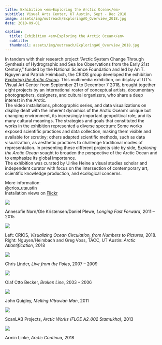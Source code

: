 ```yaml
---
title: Exhibition <em>Exploring the Arctic Ocean</em>
subtitle: Visual Arts Center, UT Austin, Sept - Dec 2018
image: assets/img/outreach/ExploringAO_Overview_2018.jpg
date: 2018-09-01

caption:
  title: Exhibition <em>Exploring the Arctic Ocean</em>
  subtitle: 
  thumbnail: assets/img/outreach/ExploringAO_Overview_2018.jpg
---
```

In tandem with their research project “Arctic System Change Through Synthesis of Hydrographic and Sea Ice Observations from the Early 21st Century,” funded by the National Science Foundation and led by An T. Nguyen and Patrick Heimbach, the CRIOS group developed the exhibition [*Exploring the Arctic Ocean*](http://utvac.org/event/exploring-arctic-ocean). This multimedia exhibition, on display at UT's Visual Art Center from September 21 to December 7 2018, brought together eight projects by an international roster of conceptual artists, documentary photographers, designers, and cultural organizers, who share a deep interest in the Arctic. 
<br>
The video installations, photographic series, and data visualizations on display dealt with the inherent dynamics of the Arctic Ocean’s unique but changing environment, its increasingly important geopolitical role, and its many cultural meanings. The strategies and goals that constituted the works in the exhibition represented a diverse spectrum: Some works exposed scientiﬁc practices and data collection, making them visible and available for scrutiny; others adapted scientiﬁc methods, such as data visualization, as aesthetic practices to challenge traditional modes of representation. In presenting these different projects side by side, *Exploring the Arctic Ocean* sought to broaden the perspective of the Arctic Ocean and to emphasize its global importance.
<br>
The exhibition was curated by Ulrike Heine a visual studies scholar and independent curator with focus on the intersection of contemporary art, scientific knowledge production, and ecological concerns. 

More information:<br>
[@crios_utaustin](https://twitter.com/crios_utaustin?lang=en)
<br>
Installation views on [Flickr](http://flic.kr/s/aHsmubJbyH)

<div class="text-muted">
  <img class="img-fluid" src="assets/img/outreach/ExploringAO-Norn_et_al_2018.jpg">
  <p class="image-caption">Annesofie Norn/Ole Kristensen/Daniel Plewe, <em>Longing Fast Forward</em>, 2011 – 2015</p>
</div>

<div class="text-muted">
  <img class="img-fluid" src="assets/img/outreach/ExploringAO-CRIOS_2018.jpg">
  <p class="image-caption">Left: CRIOS, <em>Visualizing Ocean Circulation, from Numbers to Pictures</em>, 2018. Right: Nguyen/Heimbach and Greg Voss, TACC, UT Austin: <em>Arctic Atlantification</em>, 2018</p>
</div>

<div class="text-muted">
  <img class="img-fluid" src="assets/img/outreach/ExploringAO-Linder_2018.jpg">
  <p class="image-caption">Chris Linder, <em>Live from the Poles</em>, 2007 – 2009</p>
</div>

<div class="text-muted">
  <img class="img-fluid" src="assets/img/outreach/ExploringAO-Becker_2018.jpg">
  <p class="image-caption">Olaf Otto Becker, <em>Broken Line</em>, 2003 – 2006</p>
</div>

<div class="text-muted">
  <img class="img-fluid" src="assets/img/outreach/ExploringAO-Quigley_2018.jpg">
  <p class="image-caption">John Quigley, <em>Melting Vitruvian Man</em>, 2011</p> 
</div>

<div class="text-muted">
  <img class="img-fluid" src="assets/img/outreach/ExploringAO-Scanlab_2018.jpg">
  <p class="image-caption">ScanLAB Projects, <em>Arctic Works (FLOE A2_002 Stamukha)</em>, 2013</p>
</div>

<div class="text-muted">
  <img class="img-fluid" src="assets/img/outreach/ExploringAO-Linke_Heimbach_2018.jpg">
  <p class="image-caption">Armin Linke, <em>Arctic Continua</em>, 2018</p>
</div>

